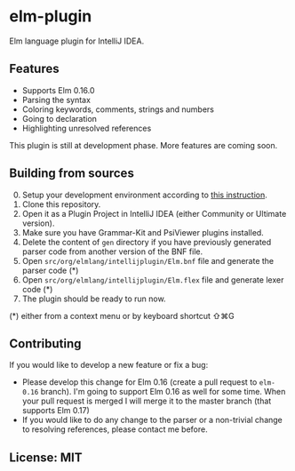 # elm-plugin
Elm language plugin for IntelliJ IDEA.

## Features

- Supports Elm 0.16.0
- Parsing the syntax
- Coloring keywords, comments, strings and numbers
- Going to declaration 
- Highlighting unresolved references

This plugin is still at development phase. More features are coming soon.

## Building from sources

0. Setup your development environment according to [this instruction](http://www.jetbrains.org/intellij/sdk/docs/basics/getting_started/setting_up_environment.html).
0. Clone this repository.
0. Open it as a Plugin Project in IntelliJ IDEA (either Community or Ultimate version).
0. Make sure you have Grammar-Kit and PsiViewer plugins installed.
0. Delete the content of `gen` directory if you have previously generated parser code from another version of the BNF file.
0. Open `src/org/elmlang/intellijplugin/Elm.bnf` file and generate the parser code (*)
0. Open `src/org/elmlang/intellijplugin/Elm.flex` file and generate lexer code (*)
0. The plugin should be ready to run now.

(*) either from a context menu or by keyboard shortcut ⇧⌘G

## Contributing

If you would like to develop a new feature or fix a bug:
- Please develop this change for Elm 0.16 (create a pull request to `elm-0.16` branch).
  I'm going to support Elm 0.16 as well for some time. When your pull request is merged I will
  merge it to the master branch (that supports Elm 0.17)
- If you would like to do any change to the parser or a non-trivial change to resolving references,
  please contact me before.

## License: MIT